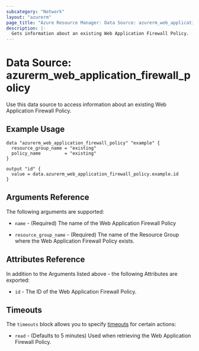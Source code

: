 ```yaml
---
subcategory: "Network"
layout: "azurerm"
page_title: "Azure Resource Manager: Data Source: azurerm_web_application_firewall_policy"
description: |-
  Gets information about an existing Web Application Firewall Policy.
---
```


# Data Source: azurerm_web_application_firewall_policy

Use this data source to access information about an existing Web Application Firewall Policy.

## Example Usage

```hcl
data "azurerm_web_application_firewall_policy" "example" {
  resource_group_name = "existing"
  policy_name         = "existing"
}

output "id" {
  value = data.azurerm_web_application_firewall_policy.example.id
}
```

## Arguments Reference

The following arguments are supported:

* `name` - (Required) The name of the Web Application Firewall Policy

* `resource_group_name` - (Required) The name of the Resource Group where the Web Application Firewall Policy exists.

## Attributes Reference

In addition to the Arguments listed above - the following Attributes are exported: 

* `id` - The ID of the Web Application Firewall Policy.

## Timeouts

The `timeouts` block allows you to specify [timeouts](https://www.terraform.io/docs/configuration/resources.html#timeouts) for certain actions:

* `read` - (Defaults to 5 minutes) Used when retrieving the Web Application Firewall Policy.
